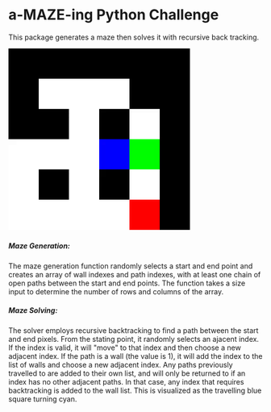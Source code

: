 <h1> a-MAZE-ing Python Challenge </h1>

This package generates a maze then solves it with recursive back tracking.

![Maze Gif](maze.gif)

<h5> Maze Generation: </h5>

The maze generation function randomly selects a start and end point and creates an array of wall indexes and path indexes, with at least one chain of open 
paths between the start and end points. The function takes a size input to determine the number of rows and columns of the array.

<h5> Maze Solving: </h5>

The solver employs recursive backtracking to find a path between the start and end pixels. From the stating point, it randomly selects an ajacent index. 
If the index is valid, it will "move" to that index and then choose a new adjacent index. If the path is a wall (the value is 1), it will add the index to the 
list of walls and choose a new adjacent index. Any paths previously travelled to are added to their own list, and will only be returned to if an index has no other
adjacent paths. In that case, any index that requires backtracking is added to the wall list. This is visualized as the travelling blue square turning cyan. 
